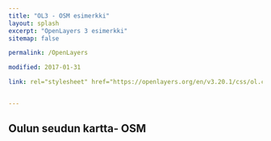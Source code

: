 ```yaml
---
title: "OL3 - OSM esimerkki"
layout: splash
excerpt: "OpenLayers 3 esimerkki"
sitemap: false

permalink: /OpenLayers

modified: 2017-01-31

link: rel="stylesheet" href="https://openlayers.org/en/v3.20.1/css/ol.css" type="text/css"


---
```

## Oulun seudun kartta- OSM

<div id="kartta" class="map"></div>

<style>
      #map {
        height: 400px;
        width: 100%;
      }
</style>

<script src="https://cdn.polyfill.io/v2/polyfill.min.js?features=requestAnimationFrame,Element.prototype.classList"></script>

<script src="assets/js/bundle.js"> </script>
